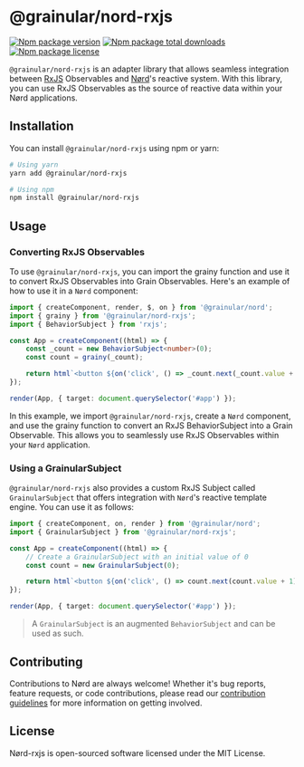 <!-- @format -->

# @grainular/nord-rxjs

[![Npm package version](https://badgen.net/npm/v/@grainular/nord-rxjs)](https://www.npmjs.com/package/@grainular/nord-rxjs)
[![Npm package total downloads](https://badgen.net/npm/dt/@grainular/nord-rxjs)](https://npmjs.com/package/@grainular/nord-rxjs)
[![Npm package license](https://badgen.net/npm/license/@grainular/nord-rxjs)](https://npmjs.com/package/@grainular/nord-rxjs)

`@grainular/nord-rxjs` is an adapter library that allows seamless integration between [RxJS](https://rxjs.dev) Observables and [Nørd](https://nordjs.dev)'s reactive system. With this library, you can use RxJS Observables as the source of reactive data within your Nørd applications.

## Installation

You can install `@grainular/nord-rxjs` using npm or yarn:

```bash
# Using yarn
yarn add @grainular/nord-rxjs

# Using npm
npm install @grainular/nord-rxjs
```

## Usage

### Converting RxJS Observables

To use `@grainular/nord-rxjs`, you can import the grainy function and use it to convert RxJS Observables into Grain Observables. Here's an example of how to use it in a `Nørd` component:

```ts
import { createComponent, render, $, on } from '@grainular/nord';
import { grainy } from '@grainular/nord-rxjs';
import { BehaviorSubject } from 'rxjs';

const App = createComponent((html) => {
    const _count = new BehaviorSubject<number>(0);
    const count = grainy(_count);

    return html`<button ${on('click', () => _count.next(_count.value + 1))}>${$(count)}</button>`;
});

render(App, { target: document.querySelector('#app') });
```

In this example, we import `@grainular/nord-rxjs`, create a `Nørd` component, and use the grainy function to convert an RxJS BehaviorSubject into a Grain Observable. This allows you to seamlessly use RxJS Observables within your `Nørd` application.

### Using a GrainularSubject

`@grainular/nord-rxjs` also provides a custom RxJS Subject called `GrainularSubject` that offers integration with `Nørd`'s reactive template engine. You can use it as follows:

```ts
import { createComponent, on, render } from '@grainular/nord';
import { GrainularSubject } from '@grainular/nord-rxjs';

const App = createComponent((html) => {
    // Create a GrainularSubject with an initial value of 0
    const count = new GrainularSubject(0);

    return html`<button ${on('click', () => count.next(count.value + 1))}>${count.asGrain()}</button>`;
});

render(App, { target: document.querySelector('#app') });
```

> A `GrainularSubject` is an augmented `BehaviorSubject` and can be used as such.

## Contributing

Contributions to Nørd are always welcome! Whether it's bug reports, feature requests, or code contributions, please read our [contribution guidelines](./contributing.md) for more information on getting involved.

## License

Nørd-rxjs is open-sourced software licensed under the MIT License.

```

```
